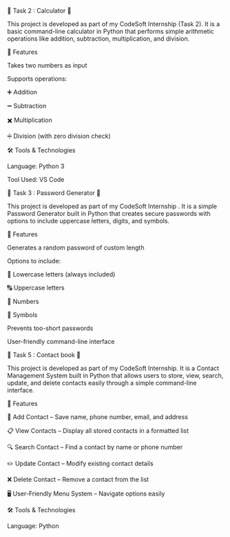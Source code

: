 🧩 Task 2 : Calculator 🎯

This project is developed as part of my CodeSoft Internship (Task 2).
It is a basic command-line calculator in Python that performs simple arithmetic operations like addition, subtraction, multiplication, and division.

🚀 Features

Takes two numbers as input

Supports operations:

➕ Addition

➖ Subtraction

✖️ Multiplication

➗ Division (with zero division check)


🛠️ Tools & Technologies

Language: Python 3

Tool Used: VS Code 




🧩 Task 3 : Password Generator 🎯

This project is developed as part of my CodeSoft Internship .
It is a simple Password Generator built in Python that creates secure passwords with options to include uppercase letters, digits, and symbols.

🚀 Features

Generates a random password of custom length

Options to include:

🔡 Lowercase letters (always included)

🔠 Uppercase letters

🔢 Numbers

🔣 Symbols

Prevents too-short passwords

User-friendly command-line interface





🧩 Task 5 : Contact book 🎯

This project is developed as part of my CodeSoft Internship.
It is a Contact Management System built in Python that allows users to store, view, search, update, and delete contacts easily through a simple command-line interface.

🚀 Features

📌 Add Contact – Save name, phone number, email, and address

📋 View Contacts – Display all stored contacts in a formatted list

🔍 Search Contact – Find a contact by name or phone number

✏️ Update Contact – Modify existing contact details

❌ Delete Contact – Remove a contact from the list

🖥️ User-Friendly Menu System – Navigate options easily

🛠️ Tools & Technologies

Language: Python





